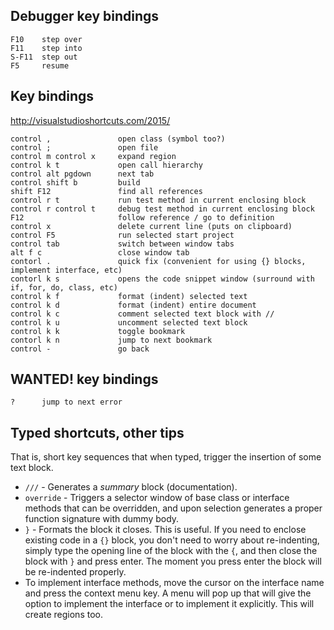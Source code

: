 Debugger key bindings
---------------------

    F10    step over
    F11    step into
    S-F11  step out
    F5     resume

Key bindings
------------

http://visualstudioshortcuts.com/2015/

    control ,               open class (symbol too?)
    control ;               open file
    control m control x     expand region
    control k t             open call hierarchy
    control alt pgdown      next tab
    control shift b         build
    shift F12               find all references
    control r t             run test method in current enclosing block
    control r control t     debug test method in current enclosing block
    F12                     follow reference / go to definition 
    control x               delete current line (puts on clipboard)
    control F5              run selected start project
    control tab             switch between window tabs
    alt f c                 close window tab
    contorl .               quick fix (convenient for using {} blocks, implement interface, etc)
    contorl k s             opens the code snippet window (surround with if, for, do, class, etc)
    control k f             format (indent) selected text
    control k d             format (indent) entire document
    control k c             comment selected text block with //
    control k u             uncomment selected text block
    control k k             toggle bookmark
    contorl k n             jump to next bookmark
    control -               go back

WANTED! key bindings
--------------------

    ?      jump to next error

Typed shortcuts, other tips
---------------------------

That is, short key sequences that when typed, trigger the insertion of some text block.

- `///` - Generates a *summary* block (documentation).
- `override` - Triggers a selector window of base class or interface methods that can be overridden, and upon selection generates a proper function signature with dummy body.
- `}` - Formats the block it closes. This is useful. If you need to enclose existing code in a `{}` block, you don't need to worry about re-indenting, simply type the opening line of the block with the `{`, and then close the block with `}` and press enter. The moment you press enter the block will be re-indented properly.
- To implement interface methods, move the cursor on the interface name and press the context menu key. A menu will pop up that will give the option to implement the interface or to implement it explicitly. This will create regions too.
